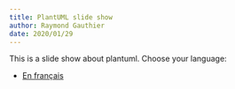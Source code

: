```yaml
---
title: PlantUML slide show
author: Raymond Gauthier
date: 2020/01/29
---
```


This is a slide show about plantuml. Choose your language:

 -  [En français](./slides-revealjs.fr.html)
